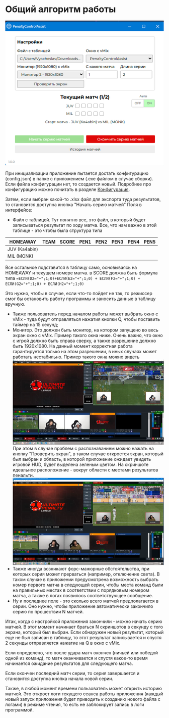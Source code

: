 # Общий алгоритм работы

![Интерфейс приложения](images/window.png)

При инициализации приложение пытается достать конфигурацию (config.json) в папке с приложением (.exe файлом в случае сборки).
Если файла конфигурации нет, то создается новый. Подробнее про конфигурацию можно почитать в разделе [Конфигурация](configuration.md).

Затем, если выбран какой-то .xlsx файл для экспорта туда результатов, то становится доступна кнопка "Начать серию матчей"
Поля в интерфейсе:
- Файл с таблицей. Тут понятно все, это файл, в который будет записываться результат по ходу матча. Все, что нам важно в этой таблице - это чтобы была структура типа

| HOMEAWAY    | TEAM | SCORE | PEN1 | PEN2 | PEN3 | PEN4 | PEN5 |
|-------------|-| --- | --- | --- | --- | --- | --- |
| JUV (Ka4abin) |
| MIL (MONK)  |

Все остальное подставится в таблицу само, основываясь на HOMEAWAY и текущем номере матча. в SCORE должна быть формула типа
``=ЕСЛИ(D2="+";1;0)+ЕСЛИ(E2="+";1;0) + ЕСЛИ(F2="+";1;0) + ЕСЛИ(G2="+";1;0) + ЕСЛИ(H2="+";1;0)``

Это нужно, чтобы в случае, если что-то пойдет не так, то режиссер смог бы остановить работу программы и заносить данные в таблицу вручную.

- Также пользователь перед началом работы может выбрать окно с vMix - туда будут отправляться нажатия кнопки Q, чтобы поставить таймер на 15 секунд;
- Монитор. Это должен быть монитор, на котором запущено во весь экран окно с vMix. Пример такого окна ниже. Очень важно, что окно с игрой должно быть справа сверху, а также разрешение должно быть 1920х1080. На данный момент корректная работа гарантируется только на этом разрешении, в иных случаях может работать нестабильно. Пример такого окна можно видеть 
![Пример экрана](images/screen.png)
При этом в случае проблем с распознаванием можно нажать на кнопку "Проверить экран", в таком случае откроется экран, который был выбран и область, в которой приложение ожидает увидеть игровой HUD, будет выделена зеленым цветом. На скриншоте идеальное расположение - вокруг области с местами результатов пенальти.
![Проверка экрана](images/screenCheck.png)
- Также иногда возникают форс-мажорные обстоятельства, при которых серия может прерваться (например, отключение света). В таком случае в приложении
предусмотрена возможность выбрать номер первого матча в следующей серии, чтобы места команд были на правильных местах в соответствии с порядковым номером матча, а также
в логах появилось соответствующее сообщение.
- Ну и последнее поле - это сколько всего матчей предполагается в серии. Оно нужно, чтобы приложение автоматически закончило серию по прошествии N матчей.

Итак, когда с настройкой приложения закончили - можно начать серию матчей. В этот момент начинает браться N скриншотов в секунду с того экрана, который был выбран. Если обнаружен новый результат, который еще не был записан в таблицу,
то этот результат записывается и спустя 2 секунды отправляется нажатие на Q в окно с vMix.

Если определено, что после удара матч окончен (ничьей или победой одной из команд), то матч оканчивается и спустя какое-то время начинается ожидание результатов для следующего матча.

Если окончен последний матч серии, то серия завершается и становится доступна кнопка начала новой серии.

Также, в любой момент времени пользователь может открыть историю матчей. Это откроет логи текущего сеанса работы приложения (каждый новый запуск приложения будет приводить к созданию нового файла с логами)
в режиме чтения, то есть не заблокирует запись в логи программой.
